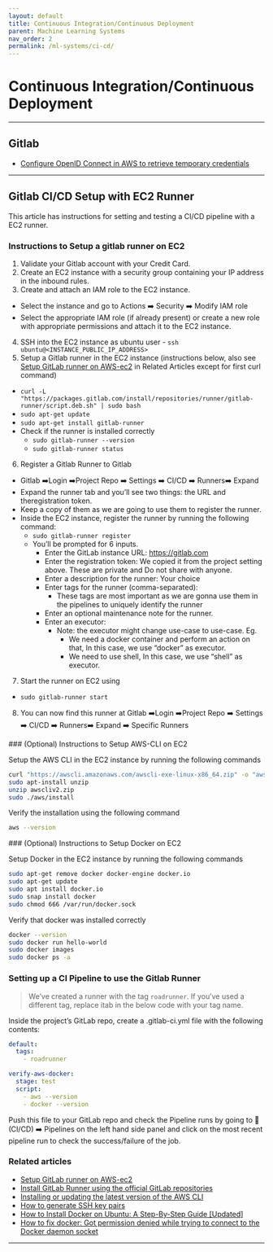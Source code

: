 ```yaml
---
layout: default
title: Continuous Integration/Continuous Deployment
parent: Machine Learning Systems
nav_order: 2
permalink: /ml-systems/ci-cd/
---
```


# Continuous Integration/Continuous Deployment

--------------------------------------------------------------------------

## Gitlab

- [Configure OpenID Connect in AWS to retrieve temporary credentials](https://docs.gitlab.com/ee/ci/cloud_services/aws/)

--------------------------------------------------------------------------

## Gitlab CI/CD Setup with EC2 Runner

This article has instructions for setting and testing a CI/CD pipeline with a EC2 runner.

### Instructions to Setup a gitlab runner on EC2
1. Validate your Gitlab account with your Credit Card.
2. Create an EC2 instance with a security group containing your IP address in the inbound rules.
3. Create and attach an IAM role to the EC2 instance.
- Select the instance and go to Actions ➡️ Security ➡️ Modify IAM role
- Select the appropriate IAM role (if already present) or create a new role with appropriate permissions and attach it to the EC2 instance.
4. SSH into the EC2 instance as ubuntu user - `ssh ubuntu@<INSTANCE_PUBLIC_IP_ADDRESS>`
5. Setup a Gitlab runner in the EC2 instance (instructions below, also see [Setup GitLab runner on AWS-ec2](https://medium.com/nonstopio/setup-gitlab-runner-on-aws-ec2-e652a41026a6) in Related Articles except for first curl command)
- `curl -L "https://packages.gitlab.com/install/repositories/runner/gitlab-runner/script.deb.sh" | sudo bash`
- `sudo apt-get update`
- `sudo apt-get install gitlab-runner`
- Check if the runner is installed correctly
    - `sudo gitlab-runner --version`
    - `sudo gitlab-runner status`
6. Register a Gitlab Runner to Gitlab
- Gitlab ➡️Login ➡️Project Repo ➡️ Settings ➡️ CI/CD ➡️ Runners➡️ Expand
- Expand the runner tab and you’ll see two things: the URL and theregistration token.
- Keep a copy of them as we are going to use them to register the runner.
- Inside the EC2 instance, register the runner by running the following command:
    - `sudo gitlab-runner register`
    - You’ll be prompted for 6 inputs.
        - Enter the GitLab instance URL: https://gitlab.com
        - Enter the registration token: We copied it from the project setting above. These are private and Do not share with anyone.
        - Enter a description for the runner: Your choice
        - Enter tags for the runner (comma-separated):
            - These tags are most important as we are gonna use them in the pipelines to uniquely identify the runner
        - Enter an optional maintenance note for the runner.
        - Enter an executor:
            - Note: the executor might change use-case to use-case. Eg.
                - We need a docker container and perform an action on that, In this case, we use “docker” as executor.
                - We need to use shell, In this case, we use “shell” as executor.
7. Start the runner on EC2 using
- `sudo gitlab-runner start`
8. You can now find this runner at Gitlab ➡️Login ➡️Project Repo ➡️ Settings ➡️ CI/CD ➡️ Runners➡️ Expand ➡️ Specific Runners

### (Optional) Instructions to Setup AWS-CLI on EC2

Setup the AWS CLI in the EC2 instance by running the following commands

```bash
curl "https://awscli.amazonaws.com/awscli-exe-linux-x86_64.zip" -o "awscliv2.zip"
sudo apt-install unzip
unzip awscliv2.zip
sudo ./aws/install
```

Verify the installation using the following command

```bash
aws --version
```

### (Optional) Instructions to Setup Docker on EC2

Setup Docker in the EC2 instance by running the following commands

```bash
sudo apt-get remove docker docker-engine docker.io
sudo apt-get update
sudo apt install docker.io
sudo snap install docker
sudo chmod 666 /var/run/docker.sock
```

Verify that docker was installed correctly

```bash
docker --version
sudo docker run hello-world
sudo docker images
sudo docker ps -a
```

### Setting up a CI Pipeline to use the Gitlab Runner

> We’ve created a runner with the tag `roadrunner`. If you’ve used a different tag, replace itab in the below code with your tag name.

Inside the project’s GitLab repo, create a .gitlab-ci.yml file with the following contents:

```yml
default:
  tags:
    - roadrunner

verify-aws-docker:
  stage: test
  script:
    - aws --version
    - docker --version
```

Push this file to your GitLab repo and check the Pipeline runs by going to 🚀 (CI/CD) ➡️ Pipelines on the left hand side panel and click on the most recent pipeline run to check the success/failure of the job.

### Related articles

- [Setup GitLab runner on AWS-ec2](https://medium.com/nonstopio/setup-gitlab-runner-on-aws-ec2-e652a41026a6)
- [Install GitLab Runner using the official GitLab repositories](https://docs.gitlab.com/runner/install/linux-repository.html)
- [Installing or updating the latest version of the AWS CLI](https://docs.aws.amazon.com/cli/latest/userguide/getting-started-install.html)
- [How to generate SSH key pairs](https://www.simplified.guide/ssh/create-key)
- [How to Install Docker on Ubuntu: A Step-By-Step Guide [Updated]](https://www.simplilearn.com/tutorials/docker-tutorial/how-to-install-docker-on-ubuntu)
- [How to fix docker: Got permission denied while trying to connect to the Docker daemon socket](https://www.digitalocean.com/community/questions/how-to-fix-docker-got-permission-denied-while-trying-to-connect-to-the-docker-daemon-socket)

--------------------------------------------------------------------------